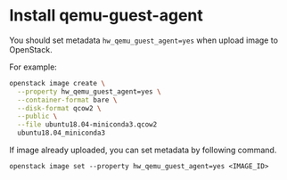 # Install qemu-guest-agent

You should set metadata `hw_qemu_guest_agent=yes` when upload image to OpenStack.

For example:

```sh
openstack image create \
  --property hw_qemu_guest_agent=yes \
  --container-format bare \
  --disk-format qcow2 \
  --public \
  --file ubuntu18.04-miniconda3.qcow2
  ubuntu18.04_miniconda3
```

If image already uploaded, you can set metadata by following command.

```
openstack image set --property hw_qemu_guest_agent=yes <IMAGE_ID>
```